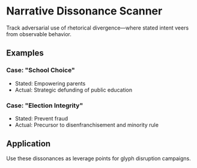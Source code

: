 # Narrative Dissonance Scanner

Track adversarial use of rhetorical divergence—where stated intent veers from observable behavior.

## Examples

### Case: "School Choice"
- Stated: Empowering parents
- Actual: Strategic defunding of public education

### Case: "Election Integrity"
- Stated: Prevent fraud
- Actual: Precursor to disenfranchisement and minority rule

## Application
Use these dissonances as leverage points for glyph disruption campaigns.
